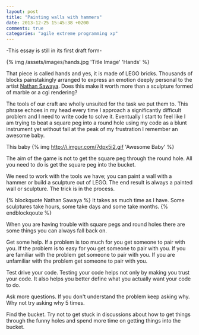```yaml
---
layout: post
title: "Painting walls with hammers"
date: 2013-12-25 15:45:38 +0200
comments: true
categories: "agile extreme programming xp"
---
```


-This essay is still in its first draft form-

{% img /assets/images/hands.jpg 'Title Image' 'Hands' %}

That piece is called hands and yes, it is made of LEGO bricks.
Thousands of blocks painstakingly arranged to express an emotion deeply personal to the artist [Nathan Sawaya](http://brickartist.com/). Does this make it worth more than a sculpture formed of marble or a cgi rendering?

The tools of our craft are wholly unsuited for the task we put them to. This phrase echoes in my head every time I approach a significantly difficult problem and I need to write code to solve it. Eventually I start to feel like I am trying to beat a square peg into a round hole using my code as a blunt instrument yet without fail at the peak of my frustration I remember an awesome baby.

This baby
{% img http://i.imgur.com/7dpx5i2.gif 'Awesome Baby' %}

The aim of the game is not to get the square peg through the round hole. All you need to do is get the square peg into the bucket.

We need to work with the tools we have; you can paint a wall with a hammer or build a sculpture out of LEGO. The end result is always a painted wall or sculpture. The trick is in the process.

{% blockquote Nathan Sawaya %}
It takes as much time as I have. Some sculptures take hours, some take days and some take months.
{% endblockqoute %}

When you are having trouble with square pegs and round holes there are some things you can always fall back on.

Get some help.
If a problem is too much for you get someone to pair with you. If the problem is to easy for you get someone to pair with you. If you are familiar with the problem get someone to pair with you. If you are unfamiliar with the problem get someone to pair with you.

Test drive your code.
Testing your code helps not only by making you trust your code. It also helps you better define what you actually want your code to do.

Ask more questions.
If you don't understand the problem keep asking why. Why not try asking why 5 times.

Find the bucket.
Try not to get stuck in discussions about how to get things through the funny holes and spend more time on getting things into the bucket.

